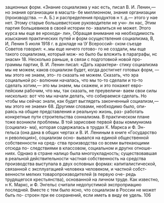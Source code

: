 зационных форм. «Знание социализма у нас есть,
писал В. И. Ленин,— но знания организации в масшта-
бе миллионном, знания организации (производства. —
А. Б.) и распределения продуктов н т. д.— этого у нае
нет. Этому старые большевистские руководители не учн-
лн нас, Этим партия большевиков в своей истории по-
хвалиться не может. Этого курса мы еще ве нроходи-
ли», Обращая внимание на необходимость изыскания
практических путей и форм осуществления социализма,
В, И, Ленин 5 июля 1918 г. в докладе на \У Всероссий-
ском съезде Советов говорил: «..мы еще ничего готово-
го не создали, мы еще такого социализма, который мож-
но было бы вложить в параграфы, нс знасм» 18.
Несколько раньше, в связи с подготовкой новой про-
граммы партии, В. И. Ленин писал: «Дать характери-
стику социализма мы не можем; каков социализм будет,
когда достигнет готовых форм, — мы этого не знаем, это-
го сказать не можем. Сказать, что эра социальной рс-
волюнии началась, что мы то-то сделали и то-то сделать
хотим,— это мы знаем, мы скажем, и это покажет евро-
пейским рабочим, что мы, так сказать, не преувеличи-
ваем свои силы нисколько: вот что мы начали делать,
что собираемся сделать. Но чтобы мы сейчас знали, как
будет выглядеть законченный социализм,— мы этого
не знаем» 68. Другими словами, необходимо было, опи-
раясь на общие представления и реальную жизнь, раз-
работать конкретные пути строительства соннализма.
В практическом плане тоже возникли проблемы.
В той зарисовке первой фазы коммунизма (социализ-
ма), которая содержалась в трудах К. Маркса и Ф. Эн-
гельса (она дана в общих чертах и В. И. Лениным
в книге «Государство н революция»), социализм осно-
вывался на единой общественной собственности на сред-
ства производства со всеми вытекающими отсюда по-
следствиями в классовом, социальном и другнх отноше-
ниях. Однако в стране налицо была многоукладность;
существовавшая в реальной действительности частная
собственность на средства производства выступала
в двух осповных формах: капиталистической, связанной
с эксплуатацией человека человеком, и частной собст-
венности мелких товаропроизводителей (в первую оче-
редь трудящегося крестьянства), основанной на личном
труде. Как известно, н К. Маркс, и Ф. Энгельс считали
недопустимой экспроприацию последней. Вместе с тем
было ясно, что социализм в России не может быть по-
строен при ее сохранений, если иметь в виду ее удель.
106
